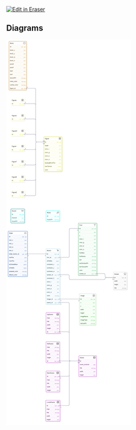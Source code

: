 <p><a target="_blank" href="https://app.eraser.io/workspace/15qsY1hWxzqtPKWUTR7b" id="edit-in-eraser-github-link"><img alt="Edit in Eraser" src="https://firebasestorage.googleapis.com/v0/b/second-petal-295822.appspot.com/o/images%2Fgithub%2FOpen%20in%20Eraser.svg?alt=media&amp;token=968381c8-a7e7-472a-8ed6-4a6626da5501"></a></p>




<!-- eraser-additional-content -->
## Diagrams
<!-- eraser-additional-files -->
<a href="/docs/Copy of UML-Diagram-Tetris Game Data Model-1.eraserdiagram" data-element-id="ZwZxmR7E13kgwsfYJvJdS"><img src="/.eraser/15qsY1hWxzqtPKWUTR7b___zlFodloyGvYkLSaI6qhO7M2eCWc2___---diagram----31f5db51b9d4e3c16482f823f3d2dfb6-Tetris-Game-Data-Model.png" alt="" data-element-id="ZwZxmR7E13kgwsfYJvJdS" /></a>
<!-- end-eraser-additional-files -->
<!-- end-eraser-additional-content -->
<!--- Eraser file: https://app.eraser.io/workspace/15qsY1hWxzqtPKWUTR7b --->